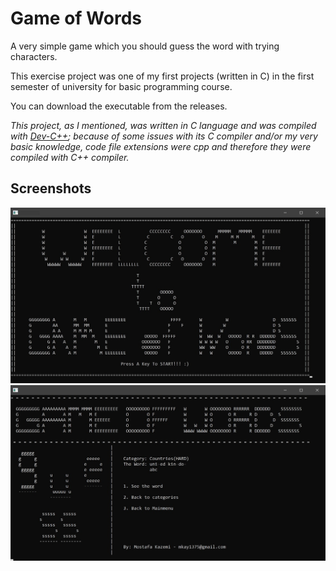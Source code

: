 # Game of Words

A very simple game which you should guess the word with trying characters.

This exercise project was one of my first projects (written in C) in 
the first semester of university for basic programming
course.

You can download the executable from the releases.

_This project, as I mentioned, was written in C language
and was compiled with [Dev-C++](https://github.com/Embarcadero/Dev-Cpp);
because of some issues with its C compiler and/or my very basic knowledge,
code file extensions were cpp and therefore they were compiled with C++
compiler._

## Screenshots

![Screenshot of Game of Words](screen1.jpg)
![Screenshot of Game of Words](screen2.jpg)
